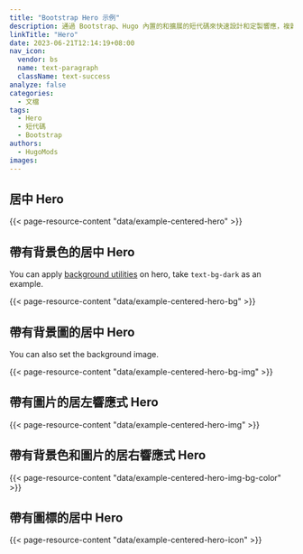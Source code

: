 ```yaml
---
title: "Bootstrap Hero 示例"
description: 通過 Bootstrap、Hugo 內置的和擴展的短代碼來快速設計和定製響應，複雜和美麗的 Hero 組件。
linkTitle: "Hero"
date: 2023-06-21T12:14:19+08:00
nav_icon:
  vendor: bs
  name: text-paragraph
  className: text-success
analyze: false
categories:
  - 文檔
tags:
  - Hero
  - 短代碼
  - Bootstrap
authors:
  - HugoMods
images:
---
```


## 居中 Hero

{{< page-resource-content "data/example-centered-hero" >}}

## 帶有背景色的居中 Hero

You can apply [background utilities](https://getbootstrap.com/docs/5.3/helpers/color-background/) on hero, take `text-bg-dark` as an example.

{{< page-resource-content "data/example-centered-hero-bg" >}}

## 帶有背景圖的居中 Hero

You can also set the background image.

{{< page-resource-content "data/example-centered-hero-bg-img" >}}

## 帶有圖片的居左響應式 Hero

{{< page-resource-content "data/example-centered-hero-img" >}}

## 帶有背景色和圖片的居右響應式 Hero

{{< page-resource-content "data/example-centered-hero-img-bg-color" >}}

## 帶有圖標的居中 Hero

{{< page-resource-content "data/example-centered-hero-icon" >}}

